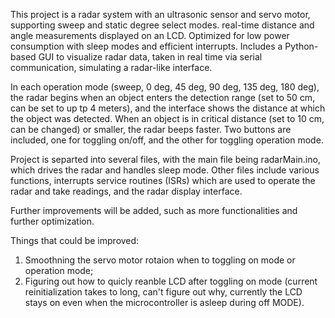 This project is a radar system with an ultrasonic sensor and servo motor, supporting sweep
and static degree select modes. real-time distance and angle measurements
displayed on an LCD. Optimized for low power consumption with sleep modes and
efficient interrupts. Includes a Python-based GUI to visualize radar data, taken in real 
time via serial communication, simulating a radar-like interface.

In each operation mode (sweep, 0 deg, 45 deg, 90 deg, 135 deg, 180 deg), the radar begins
when an object enters the detection range (set to 50 cm, can be set to up tp 4 meters),
and the interface shows the distance at which the object was detected. When an object is
in critical distance (set to 10 cm, can be changed) or smaller, the radar beeps faster.
Two buttons are included, one for toggling on/off, and the other for toggling operation
mode.

Project is separted into several files, with the main file being radarMain.ino, 
which drives the radar and handles sleep mode. Other files include various 
functions, interrupts service routines (ISRs) which are used to operate the
radar and take readings, and the radar display interface.

Further improvements will be added, such as more functionalities and further
optimization.

Things that could be improved:
1. Smoothning the servo motor rotaion when to toggling on mode or operation mode;
2. Figuring out how to quicly reanble LCD after toggling on mode (current reinitialization
takes to long, can't figure out why, currently the LCD stays on even when the microcontroller
is asleep during off MODE).
